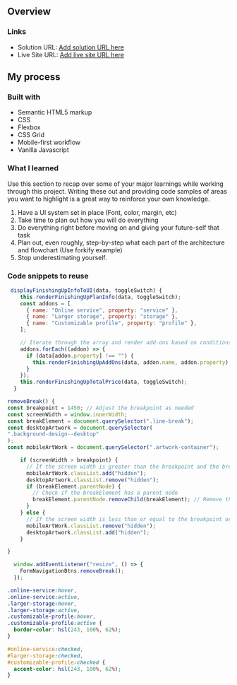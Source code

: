 ## Overview

### Links

- Solution URL: [Add solution URL here](https://your-solution-url.com)
- Live Site URL: [Add live site URL here](https://your-live-site-url.com)

## My process

### Built with

- Semantic HTML5 markup
- CSS
- Flexbox
- CSS Grid
- Mobile-first workflow
- Vanilla Javascript

### What I learned

Use this section to recap over some of your major learnings while working through this project. Writing these out and providing code samples of areas you want to highlight is a great way to reinforce your own knowledge.

1. Have a UI system set in place (Font, color, margin, etc)
2. Take time to plan out how you will do everything
3. Do everything right before moving on and giving your future-self that task
4. Plan out, even roughly, step-by-step what each part of the architecture and flowchart (Use forkify example)
5. Stop underestimating yourself.

### Code snippets to reuse

```JavaScript
 displayFinishingUpInfoToUI(data, toggleSwitch) {
    this.renderFinishingUpPlanInfo(data, toggleSwitch);
    const addons = [
      { name: "Online service", property: "service" },
      { name: "Larger storage", property: "storage" },
      { name: "Customizable profile", property: "profile" },
    ];

    // Iterate through the array and render add-ons based on conditions
    addons.forEach((addon) => {
      if (data[addon.property] !== "") {
        this.renderFinishingUpAddOns(data, addon.name, addon.property);
      }
    });
    this.renderFinishingUpTotalPrice(data, toggleSwitch);
  }
```

```JavaScript
removeBreak() {
const breakpoint = 1450; // Adjust the breakpoint as needed
const screenWidth = window.innerWidth;
const breakElement = document.querySelector(".line-break");
const desktopArtwork = document.querySelector(
".background-design--desktop"
);
const mobileArtWork = document.querySelector(".artwork-container");

    if (screenWidth > breakpoint) {
      // If the screen width is greater than the breakpoint and the breakElement exists
      mobileArtWork.classList.add("hidden");
      desktopArtwork.classList.remove("hidden");
      if (breakElement.parentNode) {
        // Check if the breakElement has a parent node
        breakElement.parentNode.removeChild(breakElement); // Remove the breakElement
      }
    } else {
      // If the screen width is less than or equal to the breakpoint or the breakElement doesn't exist
      mobileArtWork.classList.remove("hidden");
      desktopArtwork.classList.add("hidden");
    }

}
```

```JavaScript
  window.addEventListener("resize", () => {
    FormNavigationBtns.removeBreak();
  });
```

```CSS
.online-service:hover,
.online-service:active,
.larger-storage:hover,
.larger-storage:active,
.customizable-profile:hover,
.customizable-profile:active {
  border-color: hsl(243, 100%, 62%);
}

#online-service:checked,
#larger-storage:checked,
#customizable-profile:checked {
  accent-color: hsl(243, 100%, 62%);
}
```
